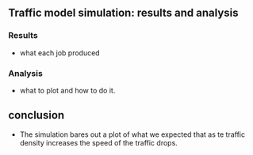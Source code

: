 ## Traffic model simulation: results and analysis


### Results

- what each job produced



### Analysis


- what to plot and how to do it.



## conclusion

- The simulation bares out a plot of what we expected that as te traffic density increases the speed of the traffic drops.